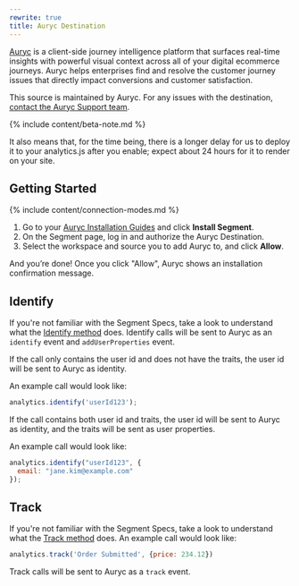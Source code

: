 ```yaml
---
rewrite: true
title: Auryc Destination
---
```

[Auryc](https://www.auryc.com/?utm_source=segmentio&utm_medium=docs&utm_campaign=partners) is a client-side journey intelligence platform that surfaces real-time insights with powerful visual context across all of your digital ecommerce journeys. Auryc helps enterprises find and resolve the customer journey issues that directly impact conversions and customer satisfaction.

This source is maintained by Auryc. For any issues with the destination, [contact the Auryc Support team](mailto:segment@auryc.com).

{% include content/beta-note.md %}

It also means that, for the time being, there is a longer delay for us to deploy it to your analytics.js after you enable; expect about 24 hours for it to render on your site.

## Getting Started

{% include content/connection-modes.md %}

1. Go to your [Auryc Installation Guides](https://portal.auryc.com/auth/session?modal=integrations) and click  **Install Segment**.
2. On the Segment page, log in and authorize the Auryc Destination.
3. Select the workspace and source you to add Auryc to, and click **Allow**.

And you’re done! Once you click "Allow", Auryc shows an installation confirmation message.

## Identify

If you're not familiar with the Segment Specs, take a look to understand what the [Identify method](/docs/connections/spec/identify/) does. Identify calls will be sent to Auryc as an `identify` event and `addUserProperties` event.

If the call only contains the user id and does not have the traits, the user id will be sent to Auryc as identity.

An example call would look like:

```js
analytics.identify('userId123');
```

If the call contains both user id and traits, the user id will be sent to Auryc as identity, and the traits will be sent as user properties.

An example call would look like:

```js
analytics.identify("userId123", {
  email: "jane.kim@example.com"
});
```


## Track

If you're not familiar with the Segment Specs, take a look to understand what the [Track method](/docs/connections/spec/track/) does. An example call would look like:

```js
analytics.track('Order Submitted', {price: 234.12})
```

Track calls will be sent to Auryc as a `track` event.
